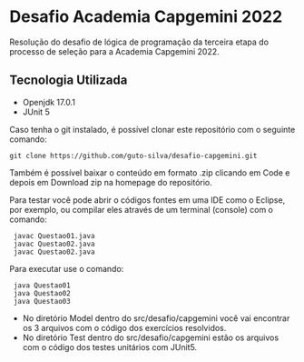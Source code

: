 # Desafio Academia Capgemini 2022
Resolução do desafio de lógica de programação da terceira etapa do processo de seleção para a Academia Capgemini 2022.

## Tecnologia Utilizada
- Openjdk 17.0.1
- JUnit 5


Caso tenha o git instalado, é possível clonar este repositório com o seguinte comando:

    git clone https://github.com/guto-silva/desafio-capgemini.git
    
Também é possível baixar o conteúdo em formato .zip clicando em Code e depois em Download zip na homepage do repositório.

Para testar você pode abrir o códigos fontes em uma IDE como o Eclipse, por exemplo, ou compilar eles através de um terminal (console) com o comando:
    
     javac Questao01.java
     javac Questao02.java
     javac Questao02.java
    
Para executar use o comando:

     java Questao01
     java Questao02
     java Questao03
    
 - No diretório Model dentro do src/desafio/capgemini você vai encontrar os 3 arquivos com o código dos exercícios resolvidos.
 - No diretório Test dentro do src/desafio/capgemini estão os arquivos com o código dos testes unitários com JUnit5.
